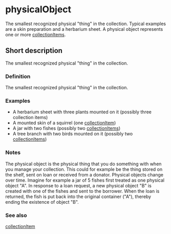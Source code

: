 # physicalObject

The smallest recognized physical "thing" in the collection. Typical examples are a skin preparation and a herbarium sheet. A physical object represents one or more [collectionItems](__DOCLINK__collectionItem/).


## Short description

The smallest recognized physical "thing" in the collection.


### Definition

The smallest recognized physical "thing" in the collection.


### Examples

* A herbarium sheet with three plants mounted on it (possibly three collection items)
* A mounted skin of a squirrel (one [collectionItem](__DOCLINK__collectionItem/))
* A jar with two fishes (possibly two [collectionItems](__DOCLINK__collectionItem/))
* A tree branch with two birds mounted on it (possibly two [collectionItems](__DOCLINK__collectionItem/))


### Notes

The physical object is the physical thing that you do something with when you manage your collection. This could for example be the thing stored on the shelf, sent on loan or received from a donator. Physical objects change over time. Imagine for example a jar of 5 fishes first treated as one physical object "A". In response to a loan request, a new physical object "B" is created with one of the fishes and sent to the borrower. When the loan is returned, the fish is put back into the original container ("A"), thereby ending the existence of object "B".


### See also

[collectionItem](__DOCLINK__collectionItem/)
